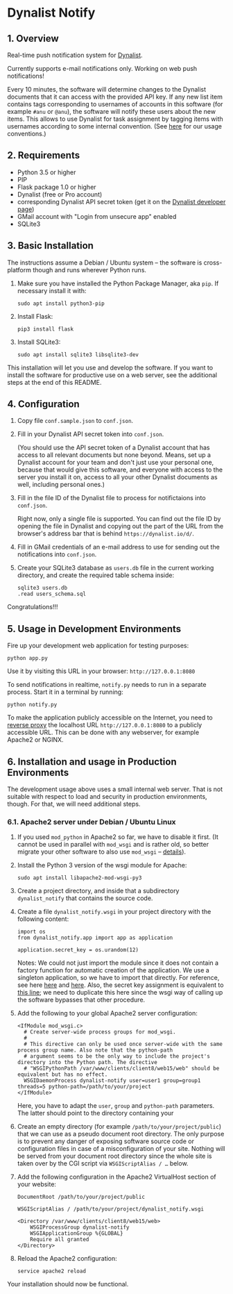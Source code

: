 # Dynalist Notify

## 1. Overview

Real-time push notification system for [Dynalist](https://dynalist.io).

Currently supports e-mail notifications only. Working on web push notifications!

Every 10 minutes, the software will determine changes to the Dynalist documents that it can access with the provided API key. If any new list item contains tags corresponding to usernames of accounts in this software (for example `#anu` or `@anu`), the software will notify these users about the new items. This allows to use Dynalist for task assignment by tagging items with usernames according to some internal convention. (See [here](https://edgeryders.eu/t/7618) for our usage conventions.)


## 2. Requirements

* Python 3.5 or higher
* PIP
* Flask package 1.0 or higher
* Dynalist (free or Pro account) 
* corresponding Dynalist API secret token (get it on the [Dynalist developer page](https://dynalist.io/developer))
* GMail account with "Login from unsecure app" enabled
* SQLite3


## 3. Basic Installation

The instructions assume a Debian / Ubuntu system – the software is cross-platform though and runs wherever Python runs.

1. Make sure you have installed the Python Package Manager, aka `pip`. If necessary install it with:

       sudo apt install python3-pip
    
2. Install Flask:

       pip3 install flask
    
3. Install SQLite3:

       sudo apt install sqlite3 libsqlite3-dev


This installation will let you use and develop the software. If you want to install the software for productive use on a web server, see the additional steps at the end of this README.


## 4. Configuration

1. Copy file `conf.sample.json` to `conf.json`.

2. Fill in your Dynalist API secret token into `conf.json`.

    (You should use the API secret token of a Dynalist account that has access to all relevant documents but none beyond. Means, set up a Dynalist account for your team and don't just use your personal one, because that would give this software, and everyone with access to the server you install it on, access to all your other Dynalist documents as well, including personal ones.)
      
3. Fill in the file ID of the Dynalist file to process for notifictaions into `conf.json`.

    Right now, only a single file is supported. You can find out the file ID by opening the file in Dynalist and copying out the part of the URL from the browser's address bar that is behind `https://dynalist.io/d/`.

4. Fill in GMail credentials of an e-mail address to use for sending out the notifications into `conf.json`.

5. Create your SQLite3 database as `users.db` file in the current working directory, and create the required table schema inside:

       sqlite3 users.db
       .read users_schema.sql

Congratulations!!!


## 5. Usage in Development Environments

Fire up your development web application for testing purposes:

    python app.py

Use it by visiting this URL in your browser: `http://127.0.0.1:8080`

To send notifications in realtime, `notify.py` needs to run in a separate process. Start it in a terminal by running:

    python notify.py

To make the application publicly accessible on the Internet, you need to [reverse proxy](https://en.wikipedia.org/wiki/Reverse_proxy) the localhost URL `http://127.0.0.1:8080` to a publicly accessible URL. This can be done with any webserver, for example Apache2 or NGINX.


## 6. Installation and usage in Production Environments

The development usage above uses a small internal web server. That is not suitable with respect to load and security in production environments, though. For that, we will need additional steps. 


### 6.1. Apache2 server under Debian / Ubuntu Linux

1. If you used `mod_python` in Apache2 so far, we have to disable it first. (It cannot be used in parallel with `mod_wsgi` and is rather old, so better migrate your other software to also use `mod_wsgi` – [details](https://stackoverflow.com/a/7882151)).

2. Install the Python 3 version of the wsgi module for Apache:

       sudo apt install libapache2-mod-wsgi-py3
       
3. Create a project directory, and inside that a subdirectory `dynalist_notify` that contains the source code.

4. Create a file `dynalist_notify.wsgi` in your project directory with the following content:

       import os
       from dynalist_notify.app import app as application

       application.secret_key = os.urandom(12)
       
    Notes: We could not just import the module since it does not contain a factory function for automatic creation of the 
    application. We use a singleton application, so we have to import that directly. For reference, see here
    [here](http://flask.pocoo.org/docs/1.0/deploying/mod_wsgi/#creating-a-wsgi-file) and 
    [here](https://stackoverflow.com/a/21948893). Also, the secret key assignment is equivalent to 
    [this line](https://github.com/edgeryders/dynalist-notify/blob/master/app.py#L102); we need to duplicate this here 
    since the wsgi way of calling up the software bypasses that other procedure.
       
5. Add the following to your global Apache2 server configuration:

       <IfModule mod_wsgi.c>
         # Create server-wide process groups for mod_wsgi.
         #
         # This directive can only be used once server-wide with the same process group name. Also note that the python-path 
         # argument seems to be the only way to include the project's directory into the Python path. The directive 
         # "WSGIPythonPath /var/www/clients/client8/web15/web" should be equivalent but has no effect.
         WSGIDaemonProcess dynalist-notify user=user1 group=group1 threads=5 python-path=/path/to/your/project
       </IfModule>
       
    Here, you have to adapt the `user`, `group` and `python-path` parameters. The latter should point to the directory containing your 

6. Create an empty directory (for example `/path/to/your/project/public`) that we can use as a pseudo document 
root directory. The only purpose is to prevent any danger of exposing software source code or configuration files in case 
of a misconfiguration of your site. Nothing will be served from your document root directory since the whole site is taken over by the CGI script via `WSGIScriptAlias / …` below.

7. Add the following configuration in the Apache2 VirtualHost section of your website:

       DocumentRoot /path/to/your/project/public

       WSGIScriptAlias / /path/to/your/project/dynalist_notify.wsgi

       <Directory /var/www/clients/client8/web15/web>
           WSGIProcessGroup dynalist-notify
           WSGIApplicationGroup %{GLOBAL}
           Require all granted
       </Directory>
       
8. Reload the Apache2 configuration:

       service apache2 reload
       
Your installation should now be functional.
